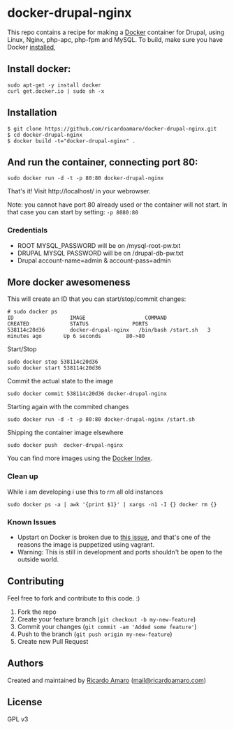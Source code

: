 docker-drupal-nginx
===================

This repo contains a recipe for making a [Docker](http://docker.io) container for Drupal, using Linux, Nginx, php-apc, php-fpm and MySQL. 
To build, make sure you have Docker [installed](http://www.docker.io/gettingstarted/), 

## Install docker:
```
sudo apt-get -y install docker
curl get.docker.io | sudo sh -x
```

## Installation

```
$ git clone https://github.com/ricardoamaro/docker-drupal-nginx.git
$ cd docker-drupal-nginx
$ docker build -t="docker-drupal-nginx" .
```

## And run the container, connecting port 80:
```
sudo docker run -d -t -p 80:80 docker-drupal-nginx
```
That's it!
Visit http://localhost/ in your webrowser. 

Note: you cannot have port 80 already used or the container will not start.
In that case you can start by setting: `-p 8080:80`


### Credentials

* ROOT   MYSQL_PASSWORD will be on /mysql-root-pw.txt
* DRUPAL MYSQL PASSWORD will be on /drupal-db-pw.txt
* Drupal account-name=admin & account-pass=admin


## More docker awesomeness

This will create an ID that you can start/stop/commit changes:
```
# sudo docker ps
ID                  IMAGE                   COMMAND               CREATED             STATUS              PORTS
538114c20d36        docker-drupal-nginx   /bin/bash /start.sh   3 minutes ago       Up 6 seconds        80->80  
```

Start/Stop
```
sudo docker stop 538114c20d36
sudo docker start 538114c20d36
```

Commit the actual state to the image
```
sudo docker commit 538114c20d36 docker-drupal-nginx
```

Starting again with the commited changes
```
sudo docker run -d -t -p 80:80 docker-drupal-nginx /start.sh
```

Shipping the container image elsewhere 
```
sudo docker push  docker-drupal-nginx
```

You can find more images using the [Docker Index][docker_index].


### Clean up
While i am developing i use this to rm all old instances
```
sudo docker ps -a | awk '{print $1}' | xargs -n1 -I {} docker rm {}
``` 

### Known Issues
* Upstart on Docker is broken due to [this issue][docker_upstart_issue], and that's one of the reasons the image is puppetized using vagrant.
* Warning: This is still in development and ports shouldn't be open to the outside world.


## Contributing
Feel free to fork and contribute to this code. :)

1. Fork the repo
2. Create your feature branch (`git checkout -b my-new-feature`)
3. Commit your changes (`git commit -am 'Added some feature'`)
4. Push to the branch (`git push origin my-new-feature`)
5. Create new Pull Request

## Authors

Created and maintained by [Ricardo Amaro][author] (<mail@ricardoamaro.com>)

## License
GPL v3

[author]:                 https://github.com/ricardoamaro
[docker_upstart_issue]:   https://github.com/dotcloud/docker/issues/223
[docker_index]:           https://index.docker.io/
